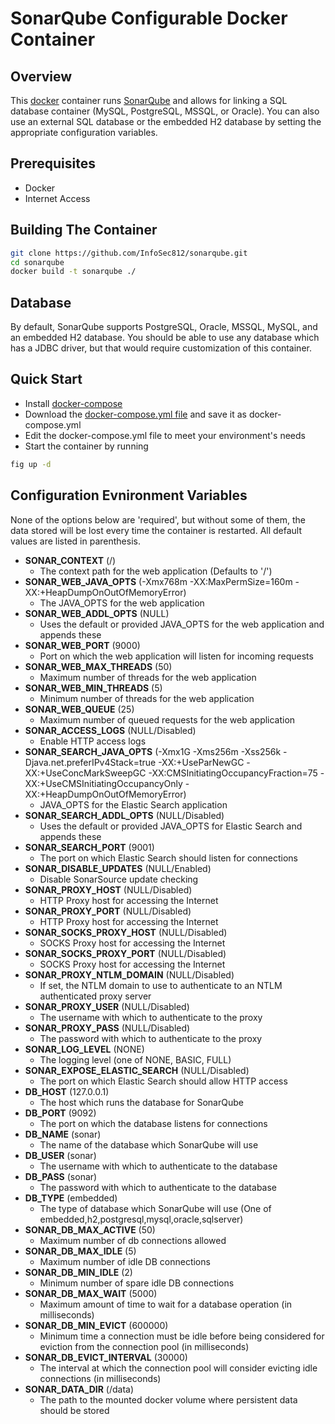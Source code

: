 SonarQube Configurable Docker Container
=======================================

## Overview

This [docker](http://docker.io/) container runs 
[SonarQube](http://www.sonarqube.org/) and allows for linking a
SQL database container (MySQL, PostgreSQL, MSSQL, or Oracle).
You can also use an external SQL database or the embedded H2
database by setting the appropriate configuration variables.

## Prerequisites

* Docker
* Internet Access

## Building The Container

```bash
git clone https://github.com/InfoSec812/sonarqube.git
cd sonarqube
docker build -t sonarqube ./
```

## Database

By default, SonarQube supports PostgreSQL, Oracle, MSSQL, MySQL, and an 
embedded H2 database. You should be able to use any database which 
has a JDBC driver, but that would require customization of this container.

## Quick Start

- Install [docker-compose](http://docker.io/compose/)
- Download the [docker-compose.yml file](https://raw.githubusercontent.com/InfoSec812/sonarqube-docker/master/docker-compose.yml.example) and save it as docker-compose.yml
- Edit the docker-compose.yml file to meet your environment's needs
- Start the container by running
```bash
fig up -d
```

## Configuration Evnironment Variables

None of the options below are 'required', but without some of them, the data stored will be lost every time the container is restarted. All default values are listed in parenthesis.

* __SONAR_CONTEXT__ (/)
  * The context path for the web application (Defaults to '/')
* __SONAR_WEB_JAVA_OPTS__ (-Xmx768m -XX:MaxPermSize=160m -XX:+HeapDumpOnOutOfMemoryError)
  * The JAVA_OPTS for the web application
* __SONAR_WEB_ADDL_OPTS__ (NULL)
  * Uses the default or provided JAVA_OPTS for the web application and appends these
* __SONAR_WEB_PORT__ (9000)
  * Port on which the web application will listen for incoming requests
* __SONAR_WEB_MAX_THREADS__ (50)
  * Maximum number of threads for the web application
* __SONAR_WEB_MIN_THREADS__ (5)
  * Minimum number of threads for the web application
* __SONAR_WEB_QUEUE__ (25)
  * Maximum number of queued requests for the web application
* __SONAR_ACCESS_LOGS__ (NULL/Disabled)
  * Enable HTTP access logs
* __SONAR_SEARCH_JAVA_OPTS__ (-Xmx1G -Xms256m -Xss256k -Djava.net.preferIPv4Stack=true -XX:+UseParNewGC -XX:+UseConcMarkSweepGC -XX:CMSInitiatingOccupancyFraction=75 -XX:+UseCMSInitiatingOccupancyOnly -XX:+HeapDumpOnOutOfMemoryError)
  * JAVA_OPTS for the Elastic Search application
* __SONAR_SEARCH_ADDL_OPTS__ (NULL/Disabled)
  * Uses the default or provided JAVA_OPTS for Elastic Search and appends these
* __SONAR_SEARCH_PORT__ (9001)
  * The port on which Elastic Search should listen for connections
* __SONAR_DISABLE_UPDATES__ (NULL/Enabled)
  * Disable SonarSource update checking
* __SONAR_PROXY_HOST__ (NULL/Disabled)
  * HTTP Proxy host for accessing the Internet
* __SONAR_PROXY_PORT__ (NULL/Disabled)
  * HTTP Proxy host for accessing the Internet
* __SONAR_SOCKS_PROXY_HOST__ (NULL/Disabled)
  * SOCKS Proxy host for accessing the Internet
* __SONAR_SOCKS_PROXY_PORT__ (NULL/Disabled)
  * SOCKS Proxy host for accessing the Internet
* __SONAR_PROXY_NTLM_DOMAIN__ (NULL/Disabled)
  * If set, the NTLM domain to use to authenticate to an NTLM authenticated proxy server
* __SONAR_PROXY_USER__ (NULL/Disabled)
  * The username with which to authenticate to the proxy
* __SONAR_PROXY_PASS__ (NULL/Disabled)
  * The password with which to authenticate to the proxy
* __SONAR_LOG_LEVEL__ (NONE)
  * The logging level (one of NONE, BASIC, FULL)
* __SONAR_EXPOSE_ELASTIC_SEARCH__ (NULL/Disabled)
  * The port on which Elastic Search should allow HTTP access
* __DB_HOST__ (127.0.0.1)
  * The host which runs the database for SonarQube
* __DB_PORT__ (9092)
  * The port on which the database listens for connections
* __DB_NAME__ (sonar)
  * The name of the database which SonarQube will use
* __DB_USER__ (sonar)
  * The username with which to authenticate to the database
* __DB_PASS__ (sonar)
  * The password with which to authenticate to the database
* __DB_TYPE__ (embedded)
  * The type of database which SonarQube will use (One of embedded,h2,postgresql,mysql,oracle,sqlserver)
* __SONAR_DB_MAX_ACTIVE__ (50)
  * Maximum number of db connections allowed
* __SONAR_DB_MAX_IDLE__ (5)
  * Maximum number of idle DB connections
* __SONAR_DB_MIN_IDLE__ (2)
  * Minimum number of spare idle DB connections
* __SONAR_DB_MAX_WAIT__ (5000)
  * Maximum amount of time to wait for a database operation (in milliseconds)
* __SONAR_DB_MIN_EVICT__ (600000)
  * Minimum time a connection must be idle before being considered for eviction from the connection pool (in milliseconds)
* __SONAR_DB_EVICT_INTERVAL__ (30000)
  * The interval at which the connection pool will consider evicting idle connections (in milliseconds)
* __SONAR_DATA_DIR__ (/data)
  * The path to the mounted docker volume where persistent data should be stored
